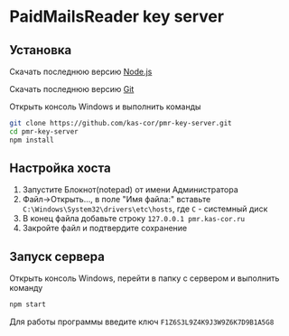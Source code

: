 # PaidMailsReader key server

## Установка

Скачать последнюю версию [Node.js](https://nodejs.org/ru/)

Скачать последнюю версию [Git](https://git-scm.com/)

Открыть консоль Windows и выполнить команды

```bash
git clone https://github.com/kas-cor/pmr-key-server.git
cd pmr-key-server
npm install
```

## Настройка хоста

1. Запустите Блокнот(notepad) от имени Администратора
2. Файл->Открыть..., в поле "Имя файла:" вставьте `C:\Windows\System32\drivers\etc\hosts`, где `C` - системный диск
3. В конец файла добавьте строку `127.0.0.1 pmr.kas-cor.ru`
4. Закройте файл и подтвердите сохранение

## Запуск сервера

Открыть консоль Windows, перейти в папку с сервером и выполнить команду

```bash
npm start
```

Для работы программы введите ключ `F1Z6S3L9Z4K9J3W9Z6K7D9B1A5G8`

